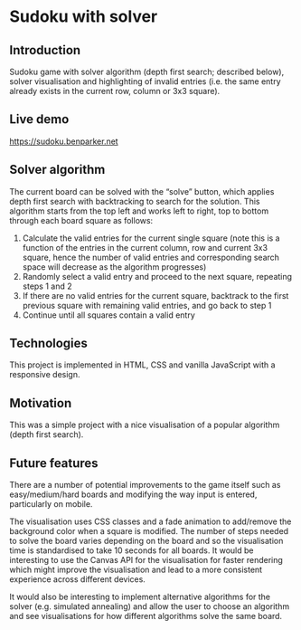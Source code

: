# Sudoku with solver

## Introduction

Sudoku game with solver algorithm (depth first search; described below), solver visualisation and highlighting of invalid entries (i.e. the same entry already exists in the current row, column or 3x3 square).

## Live demo

https://sudoku.benparker.net

## Solver algorithm

The current board can be solved with the “solve” button, which applies depth first search with backtracking to search for the solution. This algorithm starts from the top left and works left to right, top to bottom through each board square as follows:

1. Calculate the valid entries for the current single square (note this is a function of the entries in the current column, row and current 3x3 square, hence the number of valid entries and corresponding search space will decrease as the algorithm progresses)
2. Randomly select a valid entry and proceed to the next square, repeating steps 1 and 2
3. If there are no valid entries for the current square, backtrack to the first previous square with remaining valid entries, and go back to step 1
4. Continue until all squares contain a valid entry

## Technologies

This project is implemented in HTML, CSS and vanilla JavaScript with a responsive design.

## Motivation

This was a simple project with a nice visualisation of a popular algorithm (depth first search).

## Future features

There are a number of potential improvements to the game itself such as easy/medium/hard boards and modifying the way input is entered, particularly on mobile.

The visualisation uses CSS classes and a fade animation to add/remove the background color when a square is modified. The number of steps needed to solve the board varies depending on the board and so the visualisation time is standardised to take 10 seconds for all boards. It would be interesting to use the Canvas API for the visualisation for faster rendering which might improve the visualisation and lead to a more consistent experience across different devices.

It would also be interesting to implement alternative algorithms for the solver (e.g. simulated annealing) and allow the user to choose an algorithm and see visualisations for how different algorithms solve the same board.
